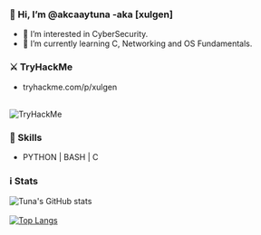 ### 👋 Hi, I’m @akcaaytuna -aka [xulgen]
- 👀 I’m interested in CyberSecurity.
- 🌱 I’m currently learning C, Networking and OS Fundamentals.

### ⚔ TryHackMe
*  tryhackme.com/p/xulgen
<br></br>
<img src="https://tryhackme-badges.s3.amazonaws.com/xulgen.png" alt="TryHackMe">

### 💪 Skills

* PYTHON | BASH | C 

### ℹ Stats
![Tuna's GitHub stats](https://github-readme-stats.vercel.app/api?username=akcaaytuna&show_icons=true&theme=radical)
<br></br>
[![Top Langs](https://github-readme-stats.vercel.app/api/top-langs/?username=akcaaytuna&layout=compact)](https://github.com/anuraghazra/github-readme-stats)





<!---
akcaaytuna/akcaaytuna is a ✨ special ✨ repository because its `README.md` (this file) appears on your GitHub profile.
You can click the Preview link to take a look at your changes.
--->
